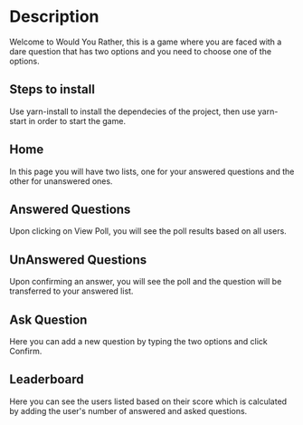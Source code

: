 # Description

Welcome to Would You Rather, this is a game where you are faced with a dare question that has two options and you need to choose one of the options.

## Steps to install

Use yarn-install to install the dependecies of the project, then use yarn-start in order to start the game.

## Home

In this page you will have two lists, one for your answered questions and the other for unanswered ones.

## Answered Questions

Upon clicking on View Poll, you will see the poll results based on all users.

## UnAnswered Questions

Upon confirming an answer, you will see the poll and the question will be transferred to your answered list.

## Ask Question

Here you can add a new question by typing the two options and click Confirm.

## Leaderboard

Here you can see the users listed based on their score which is calculated by adding the user's number of answered and asked questions.
